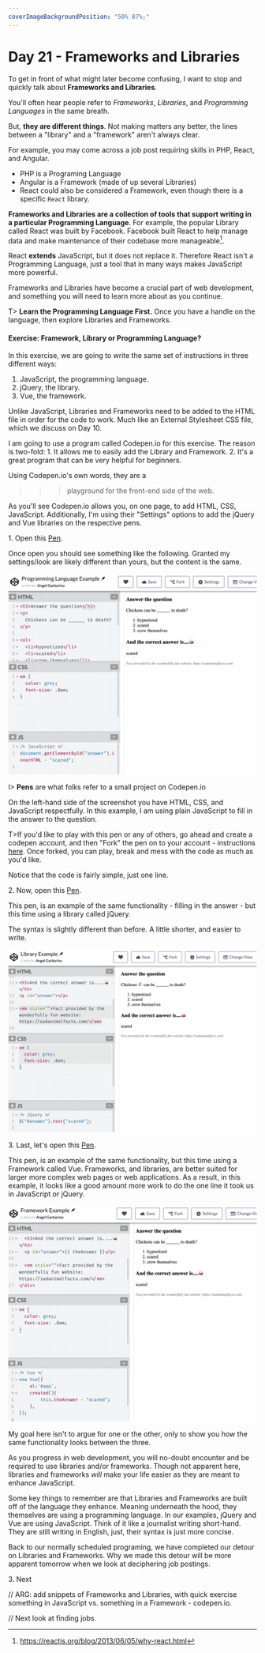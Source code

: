 ```yaml
---
coverImageBackgroundPosition: "50% 87%;"
---
```


# Day 21 - Frameworks and Libraries

To get in front of what might later become confusing, I want to stop and quickly talk about **Frameworks and Libraries**.

You'll often hear people refer to _Frameworks_, _Libraries_, and _Programming Languages_ in the same breath.

But, **they are different things**. Not making matters any better, the lines between a "library" and a "framework" aren't always clear.

For example, you may come across a job post requiring skills in PHP, React, and Angular.

- PHP is a Programing Language
- Angular is a Framework (made of up several Libraries)
- React could also be considered a Framework, even though there is a specific `React` library.

**Frameworks and Libraries are a collection of tools that support writing in a particular Programming Language**. For example, the popular Library called React was built by Facebook. Facebook built React to help manage data and make maintenance of their codebase more manageable[^whyreact].

React **extends** JavaScript, but it does not replace it. Therefore React isn't a Programming Language, just a tool that in many ways makes JavaScript more powerful.

Frameworks and Libraries have become a crucial part of web development, and something you will need to learn more about as you continue.

T> **Learn the Programming Language First.** Once you have a handle on the language, then explore Libraries and Frameworks.

#### Exercise: Framework, Library or Programming Language?

In this exercise, we are going to write the same set of instructions in three different ways:

1. JavaScript, the programming language.
2. jQuery, the library.
3. Vue, the framework.

Unlike JavaScript, Libraries and Frameworks need to be added to the HTML file in order for the code to work.  Much like an External Stylesheet CSS file, which we discuss on Day 10.

I am going to use a program called Codepen.io for this exercise.  The reason is two-fold: 1. It allows me to easily add the Library and Framework.  2. It's a great program that can be very helpful for beginners.

Using Codepen.io's own words, they are a
>>>playground for the front-end side of the web.

As you'll see Codepen.io allows you, on one page, to add HTML, CSS, JavaScript.  Additionally, I'm using their "Settings" options to add the jQuery and Vue libraries on the respective pens.

1\. Open this [Pen](https://codepen.io/Monkeychip/pen/rEgoWE).

Once open you should see something like the following.  Granted my settings/look are likely different than yours, but the content is the same.

![](public/assets/codepen-1.png)

I> **Pens** are what folks refer to a small project on Codepen.io

On the left-hand side of the screenshot you have HTML, CSS, and JavaScript respectfully.  In this example, I am using plain JavaScript to fill in the answer to the question. 

T>If you'd like to play with this pen or any of others, go ahead and create a codepen account, and then "Fork" the pen on to your account - instructions [here](https://blog.codepen.io/documentation/features/forks/).  Once forked, you can play, break and mess with the code as much as you'd like.

Notice that the code is fairly simple, just one line.

2\.  Now, open this [Pen](https://codepen.io/Monkeychip/pen/zVQydY).

This pen, is an example of the same functionality - filling in the answer - but this time using a library called jQuery.

The syntax is slightly different than before.  A little shorter, and easier to write.

![](public/assets/codepen-2.png)

3\.  Last, let's open this [Pen](https://codepen.io/Monkeychip/pen/mZYapB).

This pen, is an example of the same functionality, but this time using a Framework called Vue.  Frameworks, and libraries, are better suited for larger more complex web pages or web applications.  As a result, in this example, it looks like a good amount more work to do the one line it took us in JavaScript or jQuery.

![](public/assets/codepen-3.png)

My goal here isn't to argue for one or the other, only to show you how the same functionality looks between the three. 

As you progress in web development, you will no-doubt encounter and be required to use libraries and/or frameworks.  Though not apparent here, libraries and frameworks _will_ make your life easier as they are meant to enhance JavaScript.

Some key things to remember are that Libraries and Frameworks are built off of the language they enhance. Meaning underneath the hood, they themselves are using a programming language.  In our examples, jQuery and Vue are using JavaScript.  Think of it like a journalist writing short-hand.  They are still writing in English, just, their syntax is just more concise.

Back to our normally scheduled programing, we have completed our detour on Libraries and Frameworks.  Why we made this detour will be more apparent tomorrow when we look at deciphering job postings.

3\.  Next

// ARG: add snippets of Frameworks and Libraries, with quick exercise something in JavaScript vs. something in a Framework - codepen.io.

// Next look at finding jobs.

[^whyreact]: https://reactjs.org/blog/2013/06/05/why-react.html